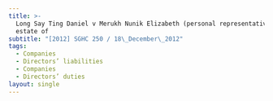 ```yaml
---
title: >-
  Long Say Ting Daniel v Merukh Nunik Elizabeth (personal representative of the
  estate of
subtitle: "[2012] SGHC 250 / 18\_December\_2012"
tags:
  - Companies
  - Directors’ liabilities
  - Companies
  - Directors’ duties
layout: single
---
```


